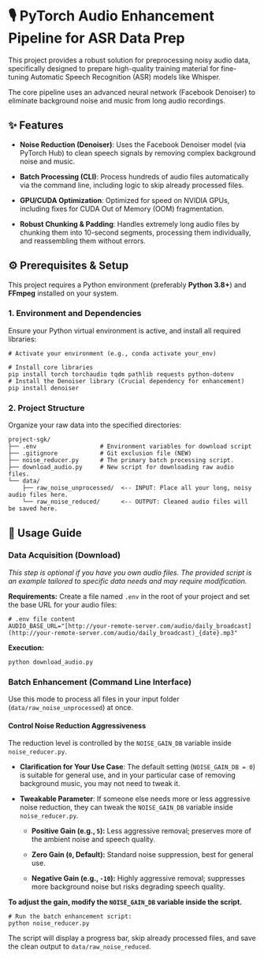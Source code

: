 
# 🎙️ PyTorch Audio Enhancement Pipeline for ASR Data Prep

This project provides a robust solution for preprocessing noisy audio data, specifically designed to prepare high-quality training material for fine-tuning Automatic Speech Recognition (ASR) models like Whisper.

The core pipeline uses an advanced neural network (Facebook Denoiser) to eliminate background noise and music from long audio recordings.

## ✨ Features

-   **Noise Reduction (Denoiser)**: Uses the Facebook Denoiser model (via PyTorch Hub) to clean speech signals by removing complex background noise and music.
    
-   **Batch Processing (CLI)**: Process hundreds of audio files automatically via the command line, including logic to skip already processed files.
    
-   **GPU/CUDA Optimization**: Optimized for speed on NVIDIA GPUs, including fixes for CUDA Out of Memory (OOM) fragmentation.
    
-   **Robust Chunking & Padding**: Handles extremely long audio files by chunking them into 10-second segments, processing them individually, and reassembling them without errors.
    

## ⚙️ Prerequisites & Setup

This project requires a Python environment (preferably **Python 3.8+**) and **FFmpeg** installed on your system.

### 1. Environment and Dependencies

Ensure your Python virtual environment is active, and install all required libraries:

```
# Activate your environment (e.g., conda activate your_env)

# Install core libraries
pip install torch torchaudio tqdm pathlib requests python-dotenv
# Install the Denoiser library (Crucial dependency for enhancement)
pip install denoiser

```

### 2. Project Structure

Organize your raw data into the specified directories:

```
project-sgk/
├── .env                  # Environment variables for download script
├── .gitignore            # Git exclusion file (NEW)
├── noise_reducer.py      # The primary batch processing script.
├── download_audio.py     # New script for downloading raw audio files.
└── data/
    ├── raw_noise_unprocessed/  <-- INPUT: Place all your long, noisy audio files here.
    └── raw_noise_reduced/      <-- OUTPUT: Cleaned audio files will be saved here.

```

## 🚀 Usage Guide

### Data Acquisition (Download)

_This step is optional if you have you own audio files. The provided script is an example tailored to specific data needs and may require modification._

**Requirements:** Create a file named `.env` in the root of your project and set the base URL for your audio files:

```
# .env file content
AUDIO_BASE_URL="[http://your-remote-server.com/audio/daily_broadcast](http://your-remote-server.com/audio/daily_broadcast)_{date}.mp3"

```

**Execution:**

```
python download_audio.py

```

### Batch Enhancement (Command Line Interface)

Use this mode to process all files in your input folder (`data/raw_noise_unprocessed`) at once.

#### **Control Noise Reduction Aggressiveness**

The reduction level is controlled by the `NOISE_GAIN_DB` variable inside `noise_reducer.py`.

-   **Clarification for Your Use Case**: The default setting (`NOISE_GAIN_DB = 0`) is suitable for general use, and in your particular case of removing background music, you may not need to tweak it.
    
-   **Tweakable Parameter**: If someone else needs more or less aggressive noise reduction, they can tweak the `NOISE_GAIN_DB` variable inside `noise_reducer.py`.
    
    -   **Positive Gain (e.g., `5`):** Less aggressive removal; preserves more of the ambient noise and speech quality.
        
    -   **Zero Gain (`0`, Default):** Standard noise suppression, best for general use.
        
    -   **Negative Gain (e.g., `-10`):** Highly aggressive removal; suppresses more background noise but risks degrading speech quality.
        

**To adjust the gain, modify the `NOISE_GAIN_DB` variable inside the script.**

```
# Run the batch enhancement script:
python noise_reducer.py

```

The script will display a progress bar, skip already processed files, and save the clean output to `data/raw_noise_reduced`.